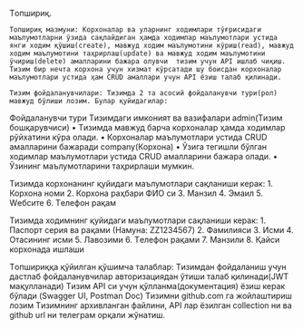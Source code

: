 Tопшириқ.

	Tопшириқ мазмуни: Корхоналар ва уларнинг ходимлари тўғрисидаги маълумотларни ўзида сақлайдиган ҳамда ходимлар маълумотлари устида янги ходим қўшиш(create), мавжуд ходим маълумотини кўриш(read), мавжуд ходим маълумотини таҳрирлаш(update) ва мавжуд ходим маълумотини ўчириш(delete) амалларини бажара олувчи  тизим учун API ишлаб чиқиш. Tизим бир нечта корхона учун хизмат кўрсатади шу боисдан корхоналар маълумотлари устида ҳам CRUD амаллари учун API ёзиш талаб қилинади.

	Tизим фойдаланувчилари: Tизимда 2 та асосий фойдаланувчи тури(рол) мавжуд бўлиши лозим. Булар қуйидагилар: 

Фойдаланувчи тури	Tизимдаги имконият ва вазифалари
admin(Tизим бошқарувчиси)	   • Tизимда мавжуд барча корхоналар ҳамда ходимлар рўйхатини кўра олади. 
    • Корхоналар маълумотлари устида  CRUD амалларини бажаради
company(Корхона)	  • Ўзига тегишли бўлган ходимлар маълумотлари устида CRUD амалларини бажара олади. 
    • Ўзининг маълумотларини таҳрирлаши мумкин.


Tизимда корхонанинг қуйидаги маълумотлари сақланиши керак:
    1. Корхона номи
    2. Корхона раҳбари ФИО си
    3. Mанзил
    4. Эмаил
    5. Wебсите
    6. Tелефон рақам
       







Tизимда ходимнинг қуйидаги маълумотлари сақланиши керак:
    1. Паспорт серия ва рақами (Намуна: ZZ1234567)
    2. Фамилияси
    3. Исми
    4. Отасининг исми
    5. Лавозими
    6. Tелефон рақами
    7. Mанзили
    8. Қайси корхонада ишлаши

Tопшириққа қўйилган қўшимча талаблар:
Tизимдан фойдаланиш учун дастлаб фойдаланувчилар авторизациядан ўтиши талаб қилинади(JWT мақулланади)
Tизим API си учун қўлланма(документация) ёзиш керак бўлади (Swagger UI, Postman Doc)
Tизимни github.com га жойлаштириш лозим
Tизимнинг архивланган файлини, API лар ёзилган collection ни ва github url ни телеграм орқали жўнатиш.

